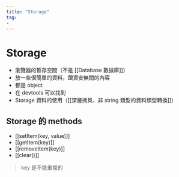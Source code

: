 ```yaml
---
title: "Storage"
tag: 
- 
---
```

# Storage
- 瀏覽器的暫存空間（不是 [[Database 數據庫]]）
- 放一些很簡單的資料，跟資安無關的內容
- 都是 object
- 在 devtools 可以找到
- Storage 資料的使用（[[深層拷貝、非 string 類型的資料類型轉換]]）

## Storage 的 methods 
- [[setItem(key, value)]]
- [[getItem(key)]]
- [[removeItem(key)]]
- [[clear()]]

> key 是不能重複的